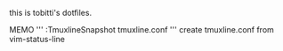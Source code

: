 this is tobitti's dotfiles.

MEMO
'''
:TmuxlineSnapshot tmuxline.conf
'''
create tmuxline.conf from vim-status-line
